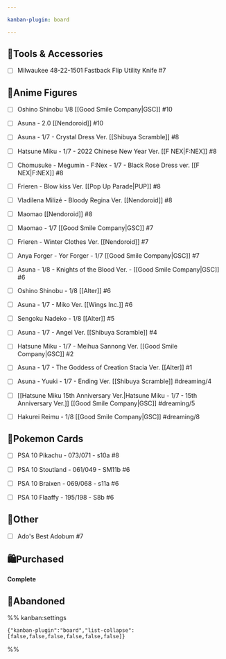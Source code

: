 ```yaml
---

kanban-plugin: board

---
```


## 🔧Tools & Accessories

- [ ] Milwaukee 48-22-1501 Fastback Flip Utility Knife #7


## 🧸Anime Figures

- [ ] Oshino Shinobu 1/8  [[Good Smile Company|GSC]] #10
- [ ] Asuna - 2.0 [[Nendoroid]] #10
- [ ] Asuna - 1/7 - Crystal Dress Ver. [[Shibuya Scramble]] #8
- [ ] Hatsune Miku - 1/7 - 2022 Chinese New Year Ver. [[F NEX|F:NEX]] #8
- [ ] Chomusuke - Megumin - F:Nex - 1/7 - Black Rose Dress ver. [[F NEX|F:NEX]] #8
- [ ] Frieren - Blow kiss Ver. [[Pop Up Parade|PUP]] #8
- [ ] Vladilena Milizé - Bloody Regina Ver. [[Nendoroid]] #8
- [ ] Maomao [[Nendoroid]] #8
- [ ] Maomao - 1/7 [[Good Smile Company|GSC]] #7
- [ ] Frieren - Winter Clothes Ver. [[Nendoroid]] #7
- [ ] Anya Forger - Yor Forger - 1/7 [[Good Smile Company|GSC]] #7
- [ ] Asuna - 1/8 - Knights of the Blood Ver. - [[Good Smile Company|GSC]] #6
- [ ] Oshino Shinobu - 1/8 [[Alter]] #6
- [ ] Asuna - 1/7 - Miko Ver. [[Wings Inc.]] #6
- [ ] Sengoku Nadeko - 1/8 [[Alter]] #5
- [ ] Asuna - 1/7 - Angel Ver. [[Shibuya Scramble]] #4
- [ ] Hatsune Miku - 1/7 - Meihua Sannong Ver. [[Good Smile Company|GSC]] #2
- [ ] Asuna - 1/7 - The Goddess of Creation Stacia Ver. [[Alter]] #1
- [ ] Asuna - Yuuki - 1/7 - Ending Ver. [[Shibuya Scramble]] #dreaming/4
- [ ] [[Hatsune Miku 15th Anniversary Ver.|Hatsune Miku - 1/7 - 15th Anniversary Ver.]] [[Good Smile Company|GSC]] #dreaming/5
- [ ] Hakurei Reimu - 1/8 [[Good Smile Company|GSC]] #dreaming/8


## 🎴Pokemon Cards

- [ ] PSA 10 
	Pikachu - 073/071 - s10a #8
- [ ] PSA 10
	Stoutland - 061/049 - SM11b #6
- [ ] PSA 10
	Braixen - 069/068 - s11a #6
- [ ] PSA 10
	Flaaffy - 195/198 - S8b #6


## 🧾Other

- [ ] Ado's Best Adobum #7


## 🛍Purchased

**Complete**


## 🚫Abandoned





%% kanban:settings
```
{"kanban-plugin":"board","list-collapse":[false,false,false,false,false,false]}
```
%%